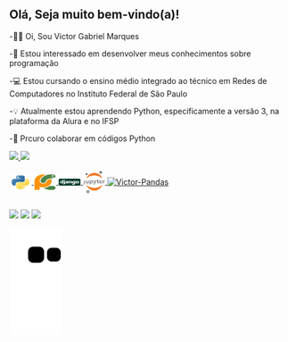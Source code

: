 ## Olá, Seja muito bem-vindo(a)!

-🙋‍♂️ Oi, Sou Victor Gabriel Marques

-👀 Estou interessado em desenvolver meus conhecimentos sobre programação

-💻 Estou cursando o ensino médio integrado ao técnico em Redes de Computadores no Instituto Federal de São Paulo

-💡 Atualmente estou aprendendo Python, especificamente a versão 3, na plataforma da Alura e no IFSP

-🧠 Prcuro colaborar em códigos Python


<div>
  <a href="https://github.com/VictorGM01">
  <img height="140em" src="https://github-readme-stats.vercel.app/api?username=VictorGM01&show_icons=true&theme=gotham&include_all_commits=true&count_private=true"/>
  <img height="140em" src="https://github-readme-stats.vercel.app/api/top-langs/?username=VictorGM01&layout=compact&langs_count=7&theme=gotham"/>
</div>
<div style="display: inline_block"><br>
  <img align="center" alt="Victor-Python" height="30" width="40" src="https://raw.githubusercontent.com/devicons/devicon/master/icons/python/python-original.svg">
  <img align="center" alt="Victor-Python" height="30" width="40" src="https://raw.githubusercontent.com/devicons/devicon/master/icons/pycharm/pycharm-original.svg">
  <img align="center" alt="Victor-Django" height="30" width="40" src="https://raw.githubusercontent.com/devicons/devicon/master/icons/django/django-original.svg">
  <img align="center" alt="Victor-Jupyter" heigt="30" width="40" src="https://github.com/devicons/devicon/blob/master/icons/jupyter/jupyter-original-wordmark.svg">
  <img align="center" alt="Victor-Pandas" heigt="50"  width="50"  src="https://github.com/pandas-dev/pandas/blob/master/web/pandas/static/img/pandas_white.svg">
</div>
  
##
  
<div> 
  <a href="https://instagram.com/victor_gabriiielll" target="_blank"><img src="https://img.shields.io/badge/-Instagram-%23E4405F?style=for-the-badge&logo=instagram&logoColor=white" target="_blank"></a>
  <a href = "mailto:victormarques8801@gmail.com"><img src="https://img.shields.io/badge/-Gmail-%23333?style=for-the-badge&logo=gmail&logoColor=white" target="_blank"></a>
  <a href="http://linkedin.com/in/victor-gabriel-marques-4a327a208" target="_blank"><img src="https://img.shields.io/badge/-LinkedIn-%230077B5?style=for-the-badge&logo=linkedin&logoColor=white" target="_blank"></a> 
 
  ![Snake animation](https://github.com/VictorGM01/VictorGM01/blob/output/github-contribution-grid-snake.svg)

<div>
